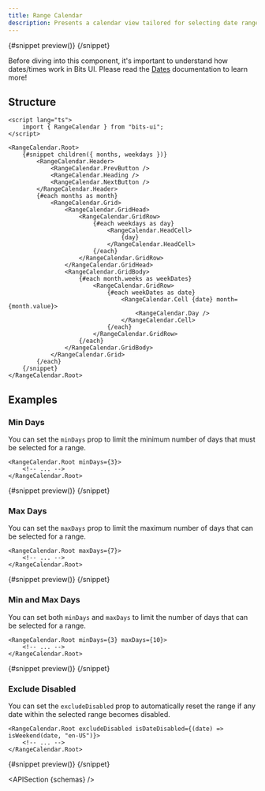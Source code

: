 ```yaml
---
title: Range Calendar
description: Presents a calendar view tailored for selecting date ranges.
---
```


<script>
	import { APISection, ComponentPreviewV2, RangeCalendarDemo, Callout, RangeCalendarDemoMin, RangeCalendarDemoMax, RangeCalendarDemoMinMax, RangeCalendarDemoExcludeDisabled } from '$lib/components/index.js'
	let { schemas } = $props()
</script>

<ComponentPreviewV2 name="range-calendar-demo" componentName="Range Calendar">

{#snippet preview()}
<RangeCalendarDemo />
{/snippet}

</ComponentPreviewV2>

<Callout type="tip" title="Heads up!">

Before diving into this component, it's important to understand how dates/times work in Bits UI. Please read the [Dates](/docs/dates) documentation to learn more!

</Callout>

## Structure

```svelte
<script lang="ts">
	import { RangeCalendar } from "bits-ui";
</script>

<RangeCalendar.Root>
	{#snippet children({ months, weekdays })}
		<RangeCalendar.Header>
			<RangeCalendar.PrevButton />
			<RangeCalendar.Heading />
			<RangeCalendar.NextButton />
		</RangeCalendar.Header>
		{#each months as month}
			<RangeCalendar.Grid>
				<RangeCalendar.GridHead>
					<RangeCalendar.GridRow>
						{#each weekdays as day}
							<RangeCalendar.HeadCell>
								{day}
							</RangeCalendar.HeadCell>
						{/each}
					</RangeCalendar.GridRow>
				</RangeCalendar.GridHead>
				<RangeCalendar.GridBody>
					{#each month.weeks as weekDates}
						<RangeCalendar.GridRow>
							{#each weekDates as date}
								<RangeCalendar.Cell {date} month={month.value}>
									<RangeCalendar.Day />
								</RangeCalendar.Cell>
							{/each}
						</RangeCalendar.GridRow>
					{/each}
				</RangeCalendar.GridBody>
			</RangeCalendar.Grid>
		{/each}
	{/snippet}
</RangeCalendar.Root>
```

## Examples

### Min Days

You can set the `minDays` prop to limit the minimum number of days that must be selected for a range.

```svelte
<RangeCalendar.Root minDays={3}>
	<!-- ... -->
</RangeCalendar.Root>
```

<ComponentPreviewV2 name="range-calendar-demo-min" componentName="Range Calendar">

{#snippet preview()}
<RangeCalendarDemoMin />
{/snippet}

</ComponentPreviewV2>

### Max Days

You can set the `maxDays` prop to limit the maximum number of days that can be selected for a range.

```svelte
<RangeCalendar.Root maxDays={7}>
	<!-- ... -->
</RangeCalendar.Root>
```

<ComponentPreviewV2 name="range-calendar-demo-max" componentName="Range Calendar">

{#snippet preview()}
<RangeCalendarDemoMax />
{/snippet}

</ComponentPreviewV2>

### Min and Max Days

You can set both `minDays` and `maxDays` to limit the number of days that can be selected for a range.

```svelte
<RangeCalendar.Root minDays={3} maxDays={10}>
	<!-- ... -->
</RangeCalendar.Root>
```

<ComponentPreviewV2 name="range-calendar-demo-min-max" componentName="Range Calendar">

{#snippet preview()}
<RangeCalendarDemoMinMax />
{/snippet}

</ComponentPreviewV2>

### Exclude Disabled

You can set the `excludeDisabled` prop to automatically reset the range if any date within the selected range becomes disabled.

```svelte
<RangeCalendar.Root excludeDisabled isDateDisabled={(date) => isWeekend(date, "en-US")}>
	<!-- ... -->
</RangeCalendar.Root>
```

<ComponentPreviewV2 name="range-calendar-demo-exclude-disabled" componentName="Range Calendar">

{#snippet preview()}
<RangeCalendarDemoExcludeDisabled />
{/snippet}

</ComponentPreviewV2>

<APISection {schemas} />
